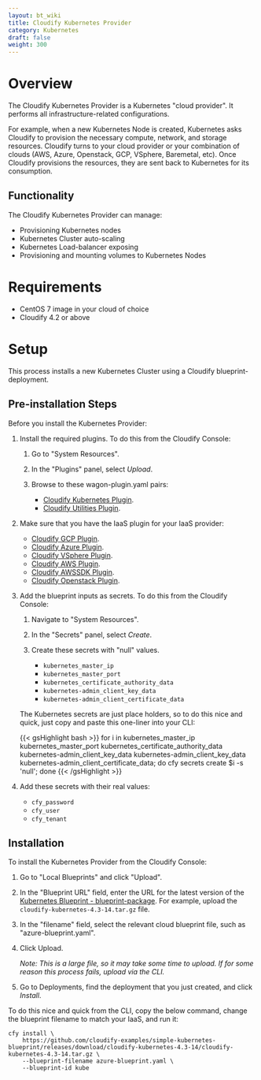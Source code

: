 ```yaml
---
layout: bt_wiki
title: Cloudify Kubernetes Provider
category: Kubernetes
draft: false
weight: 300
---
```

# Overview

The Cloudify Kubernetes Provider is a Kubernetes "cloud provider". It performs all infrastructure-related configurations.

For example, when a new Kubernetes Node is created, Kubernetes asks Cloudify to provision the necessary compute, network, and storage resources. Cloudify turns to your cloud provider or your combination of clouds (AWS, Azure, Openstack, GCP, VSphere, Baremetal, etc). Once Cloudify provisions the resources, they are sent back to Kubernetes for its consumption.

## Functionality

The Cloudify Kubernetes Provider can manage:

* Provisioning Kubernetes nodes
* Kubernetes Cluster auto-scaling
* Kubernetes Load-balancer exposing
* Provisioning and mounting volumes to Kubernetes Nodes

# Requirements

* CentOS 7 image in your cloud of choice
* Cloudify 4.2 or above

# Setup

This process installs a new Kubernetes Cluster using a Cloudify blueprint-deployment.

## Pre-installation Steps

Before you install the Kubernetes Provider:

1. Install the required plugins. To do this from the Cloudify Console:

    1. Go to "System Resources".
    1. In the "Plugins" panel, select *Upload*.
    1. Browse to these wagon-plugin.yaml pairs:

        * [Cloudify Kubernetes Plugin](https://github.com/cloudify-incubator/cloudify-kubernetes-plugin/releases).
        * [Cloudify Utilities Plugin](https://github.com/cloudify-incubator/cloudify-utilities-plugin/releases).

1. Make sure that you have the IaaS plugin for your IaaS provider:

    * [Cloudify GCP Plugin](https://github.com/cloudify-cosmo/cloudify-gcp-plugin/releases).
    * [Cloudify Azure Plugin](https://github.com/cloudify-incubator/cloudify-azure-plugin/releases).
    * [Cloudify VSphere Plugin](https://github.com/cloudify-cosmo/cloudify-vsphere-plugin/releases).
    * [Cloudify AWS Plugin](https://github.com/cloudify-cosmo/cloudify-aws-plugin/releases).
    * [Cloudify AWSSDK Plugin](https://github.com/cloudify-incubator/cloudify-awssdk-plugin/releases).
    * [Cloudify Openstack Plugin](https://github.com/cloudify-cosmo/cloudify-openstack-plugin/releases).

1. Add the blueprint inputs as secrets. To do this from the Cloudify Console:

    1. Navigate to "System Resources".
    1. In the "Secrets" panel, select *Create*.
    1. Create these secrets with "null" values.

        * `kubernetes_master_ip`
        * `kubernetes_master_port`
        * `kubernetes_certificate_authority_data`
        * `kubernetes-admin_client_key_data`
        * `kubernetes-admin_client_certificate_data`

    The Kubernetes secrets are just place holders, so to do this nice and quick, just copy and paste this one-liner into your CLI:

    {{< gsHighlight bash >}}
    for i in kubernetes_master_ip kubernetes_master_port kubernetes_certificate_authority_data kubernetes-admin_client_key_data kubernetes-admin_client_key_data kubernetes-admin_client_certificate_data; do cfy secrets create $i -s 'null'; done
    {{< /gsHighlight >}}

1. Add these secrets with their real values:

    * `cfy_password`
    * `cfy_user`
    * `cfy_tenant`

## Installation

To install the Kubernetes Provider from the Cloudify Console:

1. Go to "Local Blueprints" and click "Upload".
1. In the "Blueprint URL" field, enter the URL for the latest version of the [Kubernetes Blueprint - blueprint-package](https://github.com/cloudify-examples/simple-kubernetes-blueprint/releases). 
    For example, upload the `cloudify-kubernetes-4.3-14.tar.gz` file.
1. In the "filename" field, select the relevant cloud blueprint file, such as "azure-blueprint.yaml".
1. Click Upload.

    _Note: This is a large file, so it may take some time to upload. If for some reason this process fails, upload via the CLI._

1. Go to Deployments, find the deployment that you just created, and click *Install*.

To do this nice and quick from the CLI, copy the below command, change the blueprint filename to match your IaaS, and run it:

```shell
cfy install \
    https://github.com/cloudify-examples/simple-kubernetes-blueprint/releases/download/cloudify-kubernetes-4.3-14/cloudify-kubernetes-4.3-14.tar.gz \
    --blueprint-filename azure-blueprint.yaml \
    --blueprint-id kube
```
